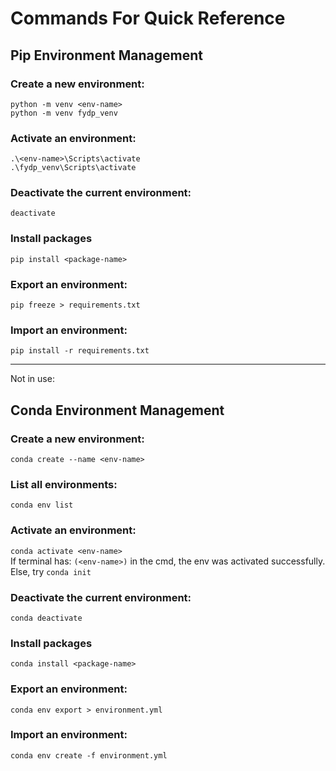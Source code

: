 # Commands For Quick Reference

## Pip Environment Management

### Create a new environment:
`python -m venv <env-name>`  
`python -m venv fydp_venv`

### Activate an environment:
`.\<env-name>\Scripts\activate`  
`.\fydp_venv\Scripts\activate`

### Deactivate the current environment:
`deactivate`

### Install packages
`pip install <package-name>`

### Export an environment:
`pip freeze > requirements.txt`

### Import an environment:
`pip install -r requirements.txt`


---
Not in use:

## Conda Environment Management

### Create a new environment:
`conda create --name <env-name>`

### List all environments:
`conda env list`

### Activate an environment:
`conda activate <env-name>`  
If terminal has: `(<env-name>)` in the cmd, the env was activated successfully.  
Else, try `conda init`

### Deactivate the current environment:
`conda deactivate`

### Install packages
`conda install <package-name>`

### Export an environment:
`conda env export > environment.yml`

### Import an environment:
`conda env create -f environment.yml`
